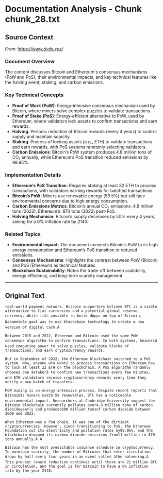 # Documentation Analysis - Chunk chunk_28.txt

## Source Context
*From: https://www.dydx.xyz/*

### Document Overview  
The content discusses Bitcoin and Ethereum's consensus mechanisms (PoW and PoS), their environmental impacts, and key technical features like the halving event, staking, and carbon emissions.  

### Key Technical Concepts  
- **Proof of Work (PoW)**: Energy-intensive consensus mechanism used by Bitcoin, where miners solve complex puzzles to validate transactions.  
- **Proof of Stake (PoS)**: Energy-efficient alternative to PoW, used by Ethereum, where validators lock assets to confirm transactions and earn rewards.  
- **Halving**: Periodic reduction of Bitcoin rewards (every 4 years) to control supply and maintain scarcity.  
- **Staking**: Process of locking assets (e.g., ETH) to validate transactions and earn rewards, with PoS systems randomly selecting validators.  
- **Carbon Emissions**: Bitcoin’s PoW system produces 4.8 million tons of CO₂ annually, while Ethereum’s PoS transition reduced emissions by 99.95%.  

### Implementation Details  
- **Ethereum’s PoS Transition**: Requires staking at least 32 ETH to process transactions, with validators earning rewards for batched transactions.  
- **Bitcoin’s PoW**: Miners use renewable energy (59.5%) but still face environmental concerns due to high energy consumption.  
- **Carbon Emissions Metrics**: Bitcoin’s annual CO₂ emissions: 4.8 million tons (2022), Ethereum’s: 870 tons (2022) post-PoS.  
- **Halving Mechanism**: Bitcoin’s supply decreases by 50% every 4 years, aiming for a 0% inflation rate by 2140.  

### Related Topics  
- **Environmental Impact**: The document connects Bitcoin’s PoW to its high energy consumption and Ethereum’s PoS transition to reduced emissions.  
- **Consensus Mechanisms**: Highlights the contrast between PoW (Bitcoin) and PoS (Ethereum) as technical features.  
- **Blockchain Sustainability**: Notes the trade-off between scalability, energy efficiency, and long-term scarcity management.

---

## Original Text
```
real-world payment network. Bitcoin supporters believe BTC is a viable alternative to fiat currencies and a potential global reserve currency. While itâs possible to build dApps on top of Bitcoin, Nakamotoâs goal was to use blockchain technology to create a new version of digital cash.Â

Between 2015 and 2022, Ethereum and Bitcoin used the same PoW consensus algorithm to confirm transactions. In both systems, âminersâ used computing power to solve puzzles, validate blocks of transactions, and earn cryptocurrency rewards.

But in September of 2022, the Ethereum blockchain switched to a PoS system. Now, anyone who wants to process transactions on Ethereum has to lock at least 32 ETH on the blockchain. A PoS algorithm randomly chooses one âstakerâ to confirm new transactions every few minutes, and ETH validators receive cryptocurrency rewards every time they verify a new batch of transfers.

PoW mining is an energy-intensive process. Despite recent reports that Bitcoinâs miners use59.5% renewables, BTC has a noticeable environmental impact. Researchers at Cambridge University suggest the Bitcoin blockchain currently pollutes over4.8 million tons of carbon dioxideyearly and produced200 million tonsof carbon dioxide between 2009 and 2022.

When Ethereum was a PoW chain, it was one of the dirtiest cryptocurrencies. However, since transitioning to PoS, the Ethereum Foundation cut its electricity and pollution rates by99.95%, and the blockchain dropped its carbon dioxide emissions from11 million to 870 tons annually.Â Â

Bitcoin has the most predictable issuance schedule in cryptocurrency. To maintain scarcity, the number of Bitcoins that enter circulation drops by half every four years in an event called âthe halvening.â This pre-set reward reduction continues until there are 21 million BTC in circulation, and the goal is for Bitcoin to have a 0% inflation rate by the year 2140.

```